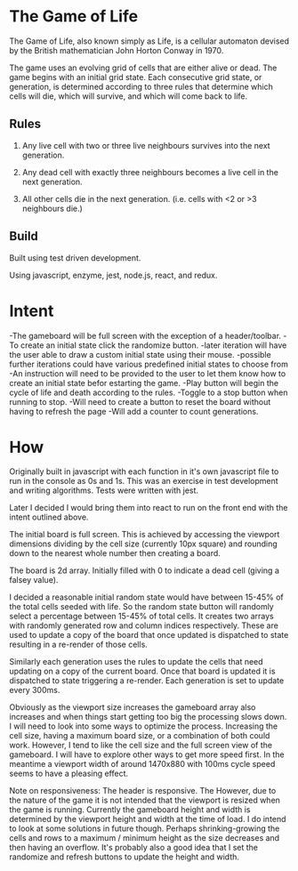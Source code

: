# The Game of Life

The Game of Life, also known simply as Life, is a cellular automaton devised by the British mathematician John Horton Conway in 1970.

The game uses an evolving grid of cells that are either alive or dead.  The game begins with an initial grid state.  Each consecutive grid state, or generation, is determined according to three rules that determine which cells will die, which will survive, and which will come back to life.


## Rules
1. Any live cell with two or three live neighbours survives into the next generation.

2. Any dead cell with exactly three neighbours becomes a live cell in the next generation.

3. All other cells die in the next generation. (i.e. cells with <2 or >3 neighbours die.)

## Build

Built using test driven development. 

Using javascript, enzyme, jest, node.js, react, and redux.

# Intent

-The gameboard will be full screen with the exception of a header/toolbar.
-To create an initial state click the randomize button.
    -later iteration will have the user able to draw a custom initial state using their mouse.
    -possible further iterations could have various predefined initial states to choose from
    -An instruction will need to be provided to the user to let them know how to create an initial state befor estarting the game.
-Play button will begin the cycle of life and death according to the rules.
    -Toggle to a stop button when running to stop.
    -Will need to create a button to reset the board without having to refresh the page
-Will add a counter to count generations.

# How

Originally built in javascript with each function in it's own javascript file to run in the console as 0s and 1s.  This was an exercise in test development and writing algorithms. Tests were written with jest.

Later I decided I would bring them into react to run on the front end with the intent outlined above.

The initial board is full screen. This is achieved by accessing the viewport dimensions dividing by the cell size (currently 10px square) and rounding down to the nearest whole number then creating a board.

The board is 2d array.  Initially filled with 0 to indicate a dead cell (giving a falsey value).

I decided a reasonable initial random state would have between 15-45% of the total cells seeded with life.  So the random state button will randomly select a percentage between 15-45% of total cells. It creates two arrays with randomly generated row and column indices respectively.  These are used to update a copy of the board that once updated is dispatched to state resulting in a re-render of those cells.

Similarly each generation uses the rules to update the cells that need updating on a copy of the current board. Once that board is updated it is dispatched to state triggering a re-render. Each generation is set to update every 300ms.


Obviously as the viewport size increases the gameboard array also increases and when things start getting too big the processing slows down.  I will need to look into some ways to optimize the process. Increasing the cell size, having a maximum board size, or a combination of both could work.  However, I tend to like the cell size and the full screen view of the gameboard.  I will have to explore other ways to get more speed first.  In the meantime a viewport width of around 1470x880 with 100ms cycle speed seems to have a pleasing effect.

Note on responsiveness: The header is responsive. The However, due to the nature of the game it is not intended that the viewport is resized when the game is running. Currently the gameboard height and width is determined by the viewport height and width at the time of load. I do intend to look at some solutions in future though.  Perhaps shrinking-growing the cells and rows to a maximum / minimum height as the size decreases and then having an overflow. It's probably also a good idea that I set the randomize and refresh buttons to update the height and width.



